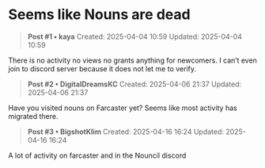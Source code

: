 # Seems like Nouns are dead

<!-- ✦✦✦ POST START ✦✦✦ -->

> **Post #1 • kaya**
> Created: 2025-04-04 10:59
> Updated: 2025-04-04 10:59

There is no activity no views no grants anything for newcomers. I can’t even join to discord server because it does not let me to verify.

<!-- ✦✦✦ POST END ✦✦✦ -->

<!-- ✦✦✦ POST START ✦✦✦ -->

> **Post #2 • DigitalDreamsKC**
> Created: 2025-04-06 21:37
> Updated: 2025-04-06 21:37

Have you visited nouns on Farcaster yet? Seems like most activity has migrated there.

<!-- ✦✦✦ POST END ✦✦✦ -->

<!-- ✦✦✦ POST START ✦✦✦ -->

> **Post #3 • BigshotKlim**
> Created: 2025-04-16 16:24
> Updated: 2025-04-16 16:24

A lot of activity on farcaster and in the Nouncil discord

<!-- ✦✦✦ POST END ✦✦✦ -->

